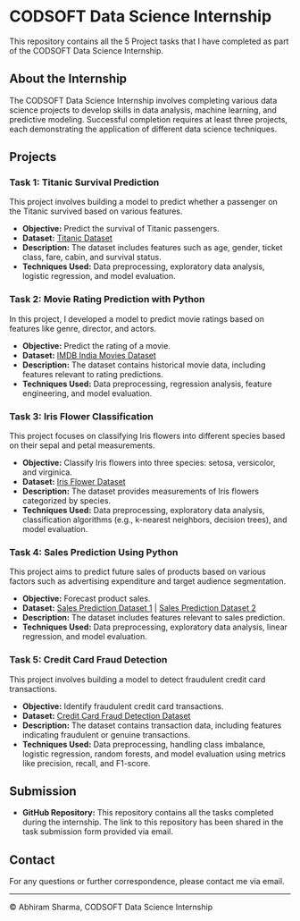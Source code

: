 # CODSOFT Data Science Internship

This repository contains all the 5 Project tasks that I have completed as part of the CODSOFT Data Science Internship.

## About the Internship

The CODSOFT Data Science Internship involves completing various data science projects to develop skills in data analysis, machine learning, and predictive modeling. Successful completion requires at least three projects, each demonstrating the application of different data science techniques.

## Projects

### Task 1: Titanic Survival Prediction

This project involves building a model to predict whether a passenger on the Titanic survived based on various features.

- **Objective:** Predict the survival of Titanic passengers.
- **Dataset:** [Titanic Dataset](https://www.kaggle.com/datasets/yasserh/titanic-dataset)
- **Description:** The dataset includes features such as age, gender, ticket class, fare, cabin, and survival status.
- **Techniques Used:** Data preprocessing, exploratory data analysis, logistic regression, and model evaluation.

### Task 2: Movie Rating Prediction with Python

In this project, I developed a model to predict movie ratings based on features like genre, director, and actors.

- **Objective:** Predict the rating of a movie.
- **Dataset:** [IMDB India Movies Dataset](https://www.kaggle.com/datasets/adrianmcmahon/imdb-india-movies)
- **Description:** The dataset contains historical movie data, including features relevant to rating predictions.
- **Techniques Used:** Data preprocessing, regression analysis, feature engineering, and model evaluation.

### Task 3: Iris Flower Classification

This project focuses on classifying Iris flowers into different species based on their sepal and petal measurements.

- **Objective:** Classify Iris flowers into three species: setosa, versicolor, and virginica.
- **Dataset:** [Iris Flower Dataset](https://www.kaggle.com/datasets/arshid/iris-flower-dataset)
- **Description:** The dataset provides measurements of Iris flowers categorized by species.
- **Techniques Used:** Data preprocessing, exploratory data analysis, classification algorithms (e.g., k-nearest neighbors, decision trees), and model evaluation.

### Task 4: Sales Prediction Using Python

This project aims to predict future sales of products based on various factors such as advertising expenditure and target audience segmentation.

- **Objective:** Forecast product sales.
- **Dataset:** [Sales Prediction Dataset 1](https://www.kaggle.com/code/ashydv/sales-prediction-simple-linear-regression/input) | [Sales Prediction Dataset 2](https://www.kaggle.com/code/ashydv/sales-prediction-simple-linear-regression/input)
- **Description:** The dataset includes features relevant to sales prediction.
- **Techniques Used:** Data preprocessing, exploratory data analysis, linear regression, and model evaluation.

### Task 5: Credit Card Fraud Detection

This project involves building a model to detect fraudulent credit card transactions.

- **Objective:** Identify fraudulent credit card transactions.
- **Dataset:** [Credit Card Fraud Detection Dataset](https://www.kaggle.com/datasets/mlg-ulb/creditcardfraud)
- **Description:** The dataset contains transaction data, including features indicating fraudulent or genuine transactions.
- **Techniques Used:** Data preprocessing, handling class imbalance, logistic regression, random forests, and model evaluation using metrics like precision, recall, and F1-score.

## Submission

- **GitHub Repository:** This repository contains all the tasks completed during the internship. The link to this repository has been shared in the task submission form provided via email.

## Contact

For any questions or further correspondence, please contact me via email.

---

© Abhiram Sharma, CODSOFT Data Science Internship
